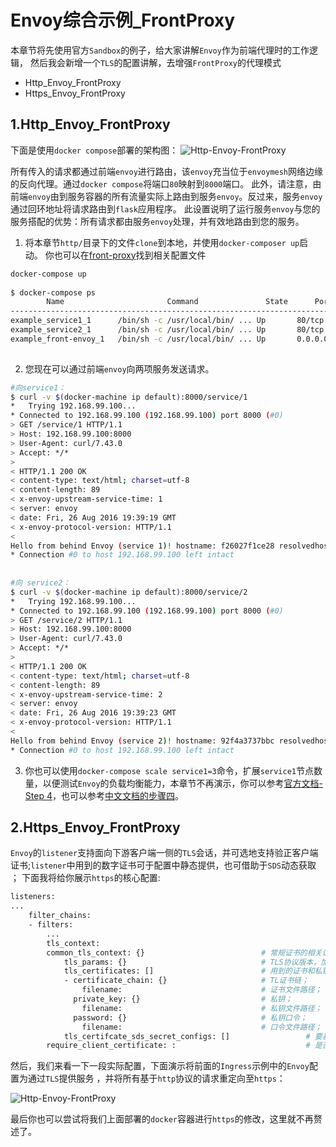 # Envoy综合示例_FrontProxy
本章节将先使用官方`Sandbox`的例子，给大家讲解`Envoy`作为前端代理时的工作逻辑，
然后我会新增一个`TLS`的配置讲解，去增强`FrontProxy`的代理模式

 
- Http_Envoy_FrontProxy
- Https_Envoy_FrontProxy

## 1.Http_Envoy_FrontProxy

下面是使用`docker compose`部署的架构图：
![Http-Envoy-FrontProxy](https://github-aaron89.oss-cn-beijing.aliyuncs.com/istio/envoy_frontproxy.png)

所有传入的请求都通过前端`envoy`进行路由，该`envoy`充当位于`envoymesh`网络边缘的反向代理。通过`docker compose`将端口`80`映射到`8000`端口。
此外，请注意，由前端`envoy`由到服务容器的所有流量实际上路由到服务`envoy`。反过来，服务`envoy`通过回环地址将请求路由到`flask`应用程序。
此设置说明了运行服务`envoy`与您的服务搭配的优势：所有请求都由服务`envoy`处理，并有效地路由到您的服务。

1) 将本章节`http/`目录下的文件`clone`到本地，并使用`docker-composer up`启动。 你也可以在[front-proxy](https://github.com/envoyproxy/envoy/tree/master/examples/front-proxy)找到相关配置文件
```bash
docker-compose up
    
$ docker-compose ps
        Name                       Command               State      Ports
-------------------------------------------------------------------------------------------------------------
example_service1_1      /bin/sh -c /usr/local/bin/ ... Up       80/tcp
example_service2_1      /bin/sh -c /usr/local/bin/ ... Up       80/tcp
example_front-envoy_1   /bin/sh -c /usr/local/bin/ ... Up       0.0.0.0:8000->80/tcp, 0.0.0.0:8001->8001/tcp
    
```

2) 您现在可以通过前端`envoy`向两项服务发送请求。
```bash
#向service1：
$ curl -v $(docker-machine ip default):8000/service/1
*   Trying 192.168.99.100...
* Connected to 192.168.99.100 (192.168.99.100) port 8000 (#0)
> GET /service/1 HTTP/1.1
> Host: 192.168.99.100:8000
> User-Agent: curl/7.43.0
> Accept: */*
>
< HTTP/1.1 200 OK
< content-type: text/html; charset=utf-8
< content-length: 89
< x-envoy-upstream-service-time: 1
< server: envoy
< date: Fri, 26 Aug 2016 19:39:19 GMT
< x-envoy-protocol-version: HTTP/1.1
<
Hello from behind Envoy (service 1)! hostname: f26027f1ce28 resolvedhostname: 172.19.0.6
* Connection #0 to host 192.168.99.100 left intact
    
    
#向 service2：
$ curl -v $(docker-machine ip default):8000/service/2
*   Trying 192.168.99.100...
* Connected to 192.168.99.100 (192.168.99.100) port 8000 (#0)
> GET /service/2 HTTP/1.1
> Host: 192.168.99.100:8000
> User-Agent: curl/7.43.0
> Accept: */*
>
< HTTP/1.1 200 OK
< content-type: text/html; charset=utf-8
< content-length: 89
< x-envoy-upstream-service-time: 2
< server: envoy
< date: Fri, 26 Aug 2016 19:39:23 GMT
< x-envoy-protocol-version: HTTP/1.1
<
Hello from behind Envoy (service 2)! hostname: 92f4a3737bbc resolvedhostname: 172.19.0.2
* Connection #0 to host 192.168.99.100 left intact

```

3) 你也可以使用`docker-compose scale service1=3`命令，扩展`service1`节点数量，以便测试`Envoy`的负载均衡能力，本章节不再演示，你可以参考[官方文档-Step 4](https://www.envoyproxy.io/docs/envoy/latest/start/sandboxes/front_proxy)，也可以参考[中文文档的步骤四](https://www.servicemesher.com/envoy/start/sandboxes/front_proxy.html)。

## 2.Https_Envoy_FrontProxy

`Envoy`的`listener`支持面向下游客户端一侧的`TLS`会话，并可选地支持验正客户端证书;`listener`中用到的数字证书可于配置中静态提供，也可借助于`SDS`动态获取 ；
下面我将给你展示`https`的核心配置:
```bash
listeners:
...
    filter_chains:
    - filters:
        ...
        tls_context:
        common_tls_context: {}                          # 常规证书的相关设置；
            tls_params: {}                              # TLS协议版本，加密套件等；
            tls_certificates: []                        # 用到的证书和私钥文件等；
            - certificate_chain: {}                     # TL证书链；
                filename:                               # 证书文件路径；
              private_key: {}                           # 私钥；
                filename:                               # 私钥文件路径；
              password: {}                              # 私钥口令；
                filename:                               # 口令文件路径；
            tls_certifcate_sds_secret_configs: []                 # 要基于SDS API获取TLS会话的相关信息时的配置；
        require_client_certificate: :                             # 是否验正客户端证书；
```

然后，我们来看一下一段实际配置，下面演示将前面的`Ingress`示例中的`Envoy`配置为通过`TLS`提供服务 ，并将所有基于`http`协议的请求重定向至`https`：

![Http-Envoy-FrontProxy](https://github-aaron89.oss-cn-beijing.aliyuncs.com/istio/envoy_frontproxy_https.png)

最后你也可以尝试将我们上面部署的`docker`容器进行`https`的修改，这里就不再赘述了。
